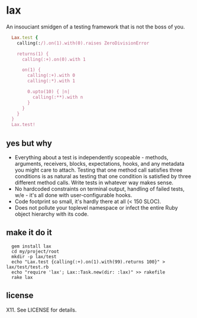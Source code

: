 lax
===
An insouciant smidgen of a testing framework that is not the boss of you.
```ruby
  Lax.test {
    calling(:/).on(1).with(0).raises ZeroDivisionError

    returns(1) {
      calling(:+).on(0).with 1

      on(1) {
        calling(:+).with 0
        calling(:*).with 1

        0.upto(10) { |n|
          calling(:**).with n
        }
      }
    }
  }
  Lax.test!
```
yes but why
-----------
* Everything about a test is independently scopeable - methods, arguments, receivers, blocks, expectations, hooks, and any metadata you might care to attach. Testing that one method call satisfies three conditions is as natural as testing that one condition is satisfied by three different method calls. Write tests in whatever way makes sense.
* No hardcoded constraints on terminal output, handling of failed tests, w/e - it's all done with user-configurable hooks.
* Code footprint so small, it's hardly there at all (< 150 SLOC).
* Does not pollute your toplevel namespace or infect the entire Ruby object hierarchy with its code.

make it do it
-------------
```shell
  gem install lax
  cd my/project/root
  mkdir -p lax/test
  echo "Lax.test {calling(:+).on(1).with(99).returns 100}" > lax/test/test.rb
  echo "require 'lax'; Lax::Task.new(dir: :lax)" >> rakefile
  rake lax
```

license
-------
X11. See LICENSE for details.

